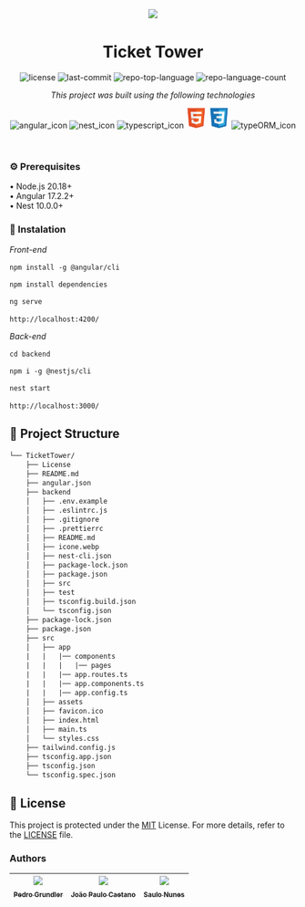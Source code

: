 <p align="center">
  <img src="https://github.com/SauloHGN/TicketTower/assets/100096259/e86f2216-8d74-41a7-b868-6e6831304ab3" widht="50" height="150"/>
  <h1 align="center">Ticket Tower</h1>
</p>
<p align="center">
  <img src="https://img.shields.io/github/license/sauloHGN/TicketTower?logo=opensourceinitiative&logoColor=white&label=License&color=1AA4D2" alt="license">
	<img src="https://img.shields.io/github/last-commit/sauloHGN/TicketTower?style=default&logo=git&logoColor=white&color=1AA4D2" alt="last-commit">
	<img src="https://img.shields.io/github/languages/top/sauloHGN/TicketTower?style=default&color=1AA4D2" alt="repo-top-language">
	<img src="https://img.shields.io/github/languages/count/sauloHGN/TicketTower?style=default&color=1AA4D2" alt="repo-language-count">
</p>
<p align="center">
	<em>This project was built using the following technologies</em>
<div align="center" style="display: inline_block; justify-content: center;" alt="linguagens">
<a target="_blank"> <img src="https://github.com/SauloHGN/TicketTower/assets/100096259/1f11251a-9858-4ac7-9d4d-4b063b4782ea" alt="angular_icon" width="42" height="42"/> </a>
<a target="_blank"> <img src="https://cdn.jsdelivr.net/gh/devicons/devicon@latest/icons/nestjs/nestjs-original.svg" alt="nest_icon" width="36" height="36" /> </a>
<a target="_blank"> <img src="https://cdn.jsdelivr.net/gh/devicons/devicon@latest/icons/typescript/typescript-original.svg" alt="typescript_icon" width="36" height="36"/> </a>
<a target="_blank"> <img src="https://raw.githubusercontent.com/devicons/devicon/master/icons/html5/html5-original.svg" alt="html_icon" width="36" height="36"/> </a>
<a target="_blank"> <img src="https://raw.githubusercontent.com/devicons/devicon/master/icons/css3/css3-original.svg" alt="css_icon" width="36" height="36"/> </a>
<a target="_blank"> <img src="https://github.com/user-attachments/assets/1d215c6d-2b9f-4c3e-94a6-9ae6070ad86a" alt="typeORM_icon" width="38" height="36"> </a>

</div>
</p>
<br>

### ⚙️ Prerequisites

• Node.js 20.18+ <br>
• Angular 17.2.2+ <br>
• Nest 10.0.0+

### 🚀 Instalation

_Front-end_

```
npm install -g @angular/cli
```

```
npm install dependencies
```

```
ng serve
```

`http://localhost:4200/`

_Back-end_

```
cd backend
```

```
npm i -g @nestjs/cli
```

```
nest start
```

`http://localhost:3000/`

## 📂 Project Structure

```
└── TicketTower/
    ├── License
    ├── README.md
    ├── angular.json
    ├── backend
    │   ├── .env.example
    │   ├── .eslintrc.js
    │   ├── .gitignore
    │   ├── .prettierrc
    │   ├── README.md
    │   ├── icone.webp
    │   ├── nest-cli.json
    │   ├── package-lock.json
    │   ├── package.json
    │   ├── src
    │   ├── test
    │   ├── tsconfig.build.json
    │   └── tsconfig.json
    ├── package-lock.json
    ├── package.json
    ├── src
    │   ├── app
    |   |   |── components
    |   |   |   |── pages
    |   |   |── app.routes.ts
    |   |   |── app.components.ts
    |   |   |── app.config.ts
    │   ├── assets
    │   ├── favicon.ico
    │   ├── index.html
    │   ├── main.ts
    │   └── styles.css
    ├── tailwind.config.js
    ├── tsconfig.app.json
    ├── tsconfig.json
    └── tsconfig.spec.json
```

## 📜 License

This project is protected under the [MIT](https://github.com/SauloHGN/TicketTower/edit/main/License) License. For more details, refer to the [LICENSE](https://opensource.org/license/mit) file.

### Authors

| [<img src="https://avatars.githubusercontent.com/u/88466085?v=4" width=115><br><sub>Pedro Grundler</sub>](https://github.com/pEdrolgdcm) | [<img src="https://avatars.githubusercontent.com/u/99048941?v=4" width=115><br><sub>João Paulo Caetano</sub>](https://github.com/Jpcaetano) | [<img src="https://avatars.githubusercontent.com/u/100096259?v=4" width=115><br><sub>Saulo Nunes</sub>](https://github.com/SauloHGN) |
| :--------------------------------------------------------------------------------------------------------------------------------------: | :-----------------------------------------------------------------------------------------------------------------------------------------: | :----------------------------------------------------------------------------------------------------------------------------------: |
